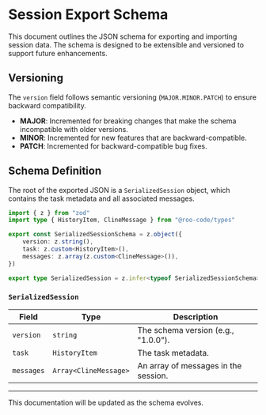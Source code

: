 # Session Export Schema

This document outlines the JSON schema for exporting and importing session data. The schema is designed to be extensible and versioned to support future enhancements.

## Versioning

The `version` field follows semantic versioning (`MAJOR.MINOR.PATCH`) to ensure backward compatibility.

- **MAJOR**: Incremented for breaking changes that make the schema incompatible with older versions.
- **MINOR**: Incremented for new features that are backward-compatible.
- **PATCH**: Incremented for backward-compatible bug fixes.

## Schema Definition

The root of the exported JSON is a `SerializedSession` object, which contains the task metadata and all associated messages.

```typescript
import { z } from "zod"
import type { HistoryItem, ClineMessage } from "@roo-code/types"

export const SerializedSessionSchema = z.object({
	version: z.string(),
	task: z.custom<HistoryItem>(),
	messages: z.array(z.custom<ClineMessage>()),
})

export type SerializedSession = z.infer<typeof SerializedSessionSchema>
```

### `SerializedSession`

| Field      | Type                  | Description                          |
| ---------- | --------------------- | ------------------------------------ |
| `version`  | `string`              | The schema version (e.g., "1.0.0").  |
| `task`     | `HistoryItem`         | The task metadata.                   |
| `messages` | `Array<ClineMessage>` | An array of messages in the session. |

---

This documentation will be updated as the schema evolves.
